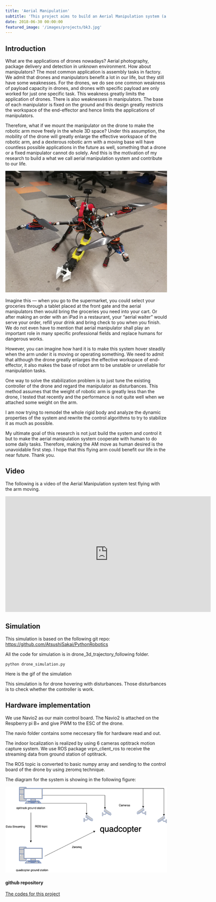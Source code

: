 ```yaml
---
title: 'Aerial Manipulation'
subtitle: 'This project aims to build an Aerial Manipulation system (a robotic arm under a drone).'
date: 2018-06-30 00:00:00
featured_image: '/images/projects/bk3.jpg'
---
```


## Introduction 

What are the applications of drones nowadays? Aerial photography, package delivery and detection in unknown environment. How about manipulators? The most common application is assembly tasks in factory. We admit that drones and manipulators benefit a lot in our life, but they still have some weaknesses. For the drones, we do see one common weakness of payload capacity in drones, and drones with specific payload are only worked for just one specific task. This weakness greatly limits the application of drones. There is also weaknesses in manipulators. The base of each manipulator is fixed on the ground and this design greatly restricts the workspace of the end-effector and hence limits the applications of manipulators. 

Therefore, what if we mount the manipulator on the drone to make the robotic arm move freely in the whole 3D space? Under this assumption, the mobility of the drone will greatly enlarge the effective workspace of the robotic arm, and a dexterous robotic arm with a moving base will have countless possible applications in the future as well, something that a drone or a fixed manipulator cannot do solely. And this is the motivation of my research to build a what we call aerial manipulation system and contribute to our life.

![](/images/projects/AM.jpg)

Imagine this — when you go to the supermarket, you could select your groceries through a tablet placed at the front gate and the aerial manipulators then would bring the groceries you need into your cart. Or after making an order with an iPad in a restaurant, your “aerial waiter” would serve your order, refill your drink and bring check to you when you finish. We do not even have to mention that aerial manipulator shall play an important role in many specific professional fields and replace humans for dangerous works. 

However, you can imagine how hard it is to make this system hover steadily when the arm under it is moving or operating something. We need to admit that although the drone greatly enlarges the effective workspace of end-effector, it also makes the base of robot arm to be unstable or unreliable for manipulation tasks. 

One way to solve the stabilization problem is to just tune the existing controller of the drone and regard the manipulator as disturbances. This method assumes that the weight of robotic arm is greatly less than the drone, I tested that recently and the performance is not quite well when we attached some weight on the arm. 

I am now trying to remodel the whole rigid body and analyze the dynamic properties of the system and rewrite the control algorithms to try to stabilize it  as much as possible.

My ultimate goal of this research is not just build the system and control it but to make the aerial manipulation system cooperate with human to do some daily tasks. Therefore, making the AM move as human desired is the unavoidable first step. I hope that this flying arm could benefit our life in the near future. Thank you.

## Video

The following is a video of the Aerial Manipulation system test flying with the arm moving.

<iframe src="https://www.youtube.com/watch?v=kvRFQ7bfAXk" width="640" height="360" frameborder="0" webkitallowfullscreen mozallowfullscreen allowfullscreen></iframe>

## Simulation

This simulation is based on the following git repo:
    https://github.com/AtsushiSakai/PythonRobotics
    
All the code for simulation is in drone_3d_trajectory_following folder. 
    
    python drone_simulation.py

Here is the gif of the simulation

This simulation is for drone hovering with disturbances. Those disturbances is to check whether the controller is work.

## Hardware implementation

We use Navio2 as our main control board. The Navio2 is attached on the Respberry pi B+ and give PWM to the ESC of the drone.

The navio folder contains some neccesary file for hardware read and out.

The indoor localization is realized by using 6 cameras optitrack motion capture system. We use ROS package vrpn_client_ros to receive the streaming data from ground station of optitrack.

The ROS topic is converted to basic numpy array and sending to the control board of the drone by using zeromq technique.

The diagram for the system is showing in the following figure:

![](http://github.com/Zhi29/droneproject/raw/master/pic/system.png)

#### github repository
[The codes for this project](https://github.com/Zhi29/droneproject)
